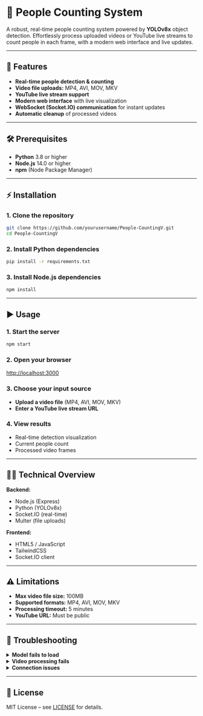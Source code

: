 # 👥 People Counting System

A robust, real-time people counting system powered by **YOLOv8x** object detection. Effortlessly process uploaded videos or YouTube live streams to count people in each frame, with a modern web interface and live updates.

---

## 🚀 Features

- **Real-time people detection & counting**
- **Video file uploads:** MP4, AVI, MOV, MKV
- **YouTube live stream support**
- **Modern web interface** with live visualization
- **WebSocket (Socket.IO) communication** for instant updates
- **Automatic cleanup** of processed videos

---

## 🛠️ Prerequisites

- **Python** 3.8 or higher
- **Node.js** 14.0 or higher
- **npm** (Node Package Manager)

---

## ⚡ Installation

### 1. Clone the repository
```bash
git clone https://github.com/yourusername/People-CountingV.git
cd People-CountingV
```

### 2. Install Python dependencies
```bash
pip install -r requirements.txt
```

### 3. Install Node.js dependencies
```bash
npm install
```

---

## ▶️ Usage

### 1. Start the server
```bash
npm start
```

### 2. Open your browser
[http://localhost:3000](http://localhost:3000)

### 3. Choose your input source
- **Upload a video file** (MP4, AVI, MOV, MKV)
- **Enter a YouTube live stream URL**

### 4. View results
- Real-time detection visualization
- Current people count
- Processed video frames

---

## 🧑‍💻 Technical Overview

**Backend:**
- Node.js (Express)
- Python (YOLOv8x)
- Socket.IO (real-time)
- Multer (file uploads)

**Frontend:**
- HTML5 / JavaScript
- TailwindCSS
- Socket.IO client

---

## ⚠️ Limitations

- **Max video file size:** 100MB
- **Supported formats:** MP4, AVI, MOV, MKV
- **Processing timeout:** 5 minutes
- **YouTube URL:** Must be public

---

## 🛟 Troubleshooting

<details>
<summary><strong>Model fails to load</strong></summary>

- Check internet connection & disk space
- Restart the server
</details>

<details>
<summary><strong>Video processing fails</strong></summary>

- Ensure format is supported & file < 100MB
- Check server logs
</details>

<details>
<summary><strong>Connection issues</strong></summary>

- System auto-reconnects
- Refresh the page or check your connection
</details>

---

## 📄 License

MIT License – see [LICENSE](LICENSE) for details.